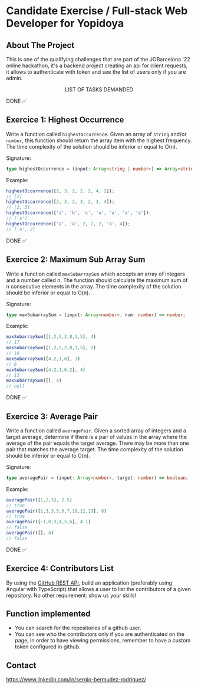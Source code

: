 # Candidate Exercise / Full-stack Web Developer for Yopidoya

## About The Project

This is one of the qualifying challenges that are part of the JOBarcelona '22 online hackathon, it's a backend project creating an api for client requests, it allows to authenticate with token and see the list of users only if you are admin.


<p align="center"> LIST OF TASKS DEMANDED</p>

DONE ✅
## Exercice 1: Highest Occurrence


Write a function called `highestOccurrence`. Given an array of `string` and/or `number`, this function should return the array item with the highest frequency. The time complexity of the solution should be inferior or equal to O(n).

Signature:

```ts
type highestOccurrence = (input: Array<string | number>) => Array<string | number>;
```

Example:

```ts
highestOccurrence([2, 3, 2, 2, 2, 4, 2]);
// [2]
highestOccurrence([2, 3, 2, 3, 2, 3, 4]);
// [2, 3]
highestOccurrence(['a', 'b', 'c', 'a', 'a', 'a', 'a']);
// ['a']
highestOccurrence(['a', 'a', 2, 2, 2, 'a', 4]);
// ['a', 2]
```

DONE ✅
## Exercice 2: Maximum Sub Array Sum

Write a function called `maxSubarraySum` which accepts an array of integers and a number called n. The function should calculate the maximum sum of n consecutive elements in the array. The time complexity of the solution should be inferior or equal to O(n).

Signature:

```ts
type maxSubarraySum = (input: Array<number>, num: number) => number;
```

Example:

```ts
maxSubarraySum([1,2,5,2,8,1,5], 4)
// 17
maxSubarraySum([1,2,5,2,8,1,5], 2)
// 10
maxSubarraySum([4,2,1,6], 1)
// 6
maxSubarraySum([4,2,1,6,2], 4)
// 13
maxSubarraySum([], 4)
// null
```

DONE ✅
## Exercice 3: Average Pair

Write a function called `averagePair`. Given a sorted array of integers and a target average, determine if there is a pair of values in the array where the average of the pair equals the target average. There may be more than one pair that matches the average target. The time complexity of the solution should be inferior or equal to O(n).

Signature:

```ts
type averagePair = (input: Array<number>, target: number) => boolean;
```

Example:

```ts
averagePair([1,2,3], 2.5)
// true
averagePair([1,3,3,5,6,7,10,12,19], 8)
// true
averagePair([-1,0,3,4,5,6], 4.1)
// false
averagePair([], 4)
// false
```

DONE ✅
## Exercice 4: Contributors List

By using the [GitHub REST API](https://docs.github.com/en/rest), build an application (preferably using Angular with TypeScript) that allows a user to list the contributors of a given repository. No other requirement: show us your skills!


## Function implemented
- You can search for the repositories of a github user.
- You can see who the contributors only if you are authenticated on the page, in order to have viewing permissions, remember to have a custom token configured in github.

## Contact
https://www.linkedin.com/in/sergio-bermudez-rodriguez/